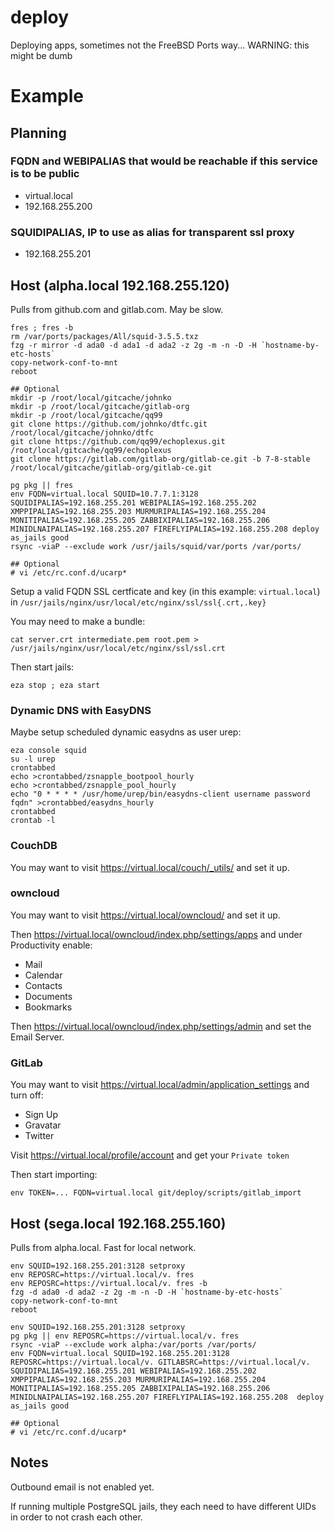 # deploy
Deploying apps, sometimes not the FreeBSD Ports way... WARNING: this might be dumb

# Example

## Planning

### FQDN and WEBIPALIAS that would be reachable if this service is to be public
- virtual.local
- 192.168.255.200

### SQUIDIPALIAS, IP to use as alias for transparent ssl proxy
- 192.168.255.201

## Host (alpha.local 192.168.255.120)

Pulls from github.com and gitlab.com. May be slow.

```
fres ; fres -b
rm /var/ports/packages/All/squid-3.5.5.txz
fzg -r mirror -d ada0 -d ada1 -d ada2 -z 2g -m -n -D -H `hostname-by-etc-hosts`
copy-network-conf-to-mnt
reboot

## Optional
mkdir -p /root/local/gitcache/johnko
mkdir -p /root/local/gitcache/gitlab-org
mkdir -p /root/local/gitcache/qq99
git clone https://github.com/johnko/dtfc.git /root/local/gitcache/johnko/dtfc
git clone https://github.com/qq99/echoplexus.git /root/local/gitcache/qq99/echoplexus
git clone https://gitlab.com/gitlab-org/gitlab-ce.git -b 7-8-stable /root/local/gitcache/gitlab-org/gitlab-ce.git

pg pkg || fres
env FQDN=virtual.local SQUID=10.7.7.1:3128 SQUIDIPALIAS=192.168.255.201 WEBIPALIAS=192.168.255.202 XMPPIPALIAS=192.168.255.203 MURMURIPALIAS=192.168.255.204 MONITIPALIAS=192.168.255.205 ZABBIXIPALIAS=192.168.255.206 MINIDLNAIPALIAS=192.168.255.207 FIREFLYIPALIAS=192.168.255.208 deploy as_jails good
rsync -viaP --exclude work /usr/jails/squid/var/ports /var/ports/

## Optional
# vi /etc/rc.conf.d/ucarp*
```

Setup a valid FQDN SSL certficate and key (in this example: `virtual.local`) in `/usr/jails/nginx/usr/local/etc/nginx/ssl/ssl{.crt,.key}`

You may need to make a bundle:

```
cat server.crt intermediate.pem root.pem > /usr/jails/nginx/usr/local/etc/nginx/ssl/ssl.crt
```

Then start jails:

```
eza stop ; eza start
```

### Dynamic DNS with EasyDNS

Maybe setup scheduled dynamic easydns as user urep:

```
eza console squid
su -l urep
crontabbed
echo >crontabbed/zsnapple_bootpool_hourly
echo >crontabbed/zsnapple_pool_hourly
echo "0 * * * * /usr/home/urep/bin/easydns-client username password fqdn" >crontabbed/easydns_hourly
crontabbed
crontab -l
```

### CouchDB

You may want to visit https://virtual.local/couch/_utils/ and set it up.

### owncloud

You may want to visit https://virtual.local/owncloud/ and set it up.

Then https://virtual.local/owncloud/index.php/settings/apps and under Productivity enable:

- Mail
- Calendar
- Contacts
- Documents
- Bookmarks

Then https://virtual.local/owncloud/index.php/settings/admin and set the Email Server.

### GitLab

You may want to visit https://virtual.local/admin/application_settings and turn off:

- Sign Up
- Gravatar
- Twitter

Visit https://virtual.local/profile/account and get your `Private token`

Then start importing:

```
env TOKEN=... FQDN=virtual.local git/deploy/scripts/gitlab_import
```

## Host (sega.local 192.168.255.160)

Pulls from alpha.local. Fast for local network.

```
env SQUID=192.168.255.201:3128 setproxy
env REPOSRC=https://virtual.local/v. fres
env REPOSRC=https://virtual.local/v. fres -b
fzg -d ada0 -d ada2 -z 2g -m -n -D -H `hostname-by-etc-hosts`
copy-network-conf-to-mnt
reboot

env SQUID=192.168.255.201:3128 setproxy
pg pkg || env REPOSRC=https://virtual.local/v. fres
rsync -viaP --exclude work alpha:/var/ports /var/ports/
env FQDN=virtual.local SQUID=192.168.255.201:3128 REPOSRC=https://virtual.local/v. GITLABSRC=https://virtual.local/v. SQUIDIPALIAS=192.168.255.201 WEBIPALIAS=192.168.255.202 XMPPIPALIAS=192.168.255.203 MURMURIPALIAS=192.168.255.204 MONITIPALIAS=192.168.255.205 ZABBIXIPALIAS=192.168.255.206 MINIDLNAIPALIAS=192.168.255.207 FIREFLYIPALIAS=192.168.255.208  deploy as_jails good

## Optional
# vi /etc/rc.conf.d/ucarp*
```

## Notes

Outbound email is not enabled yet.

If running multiple PostgreSQL jails, they each need to have different UIDs in order to not crash each other.
